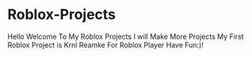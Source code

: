 # Roblox-Projects
Hello Welcome To My Roblox Projects
I will Make More Projects
My First Roblox Project is Krnl Reamke For Roblox Player
Have Fun:)!
